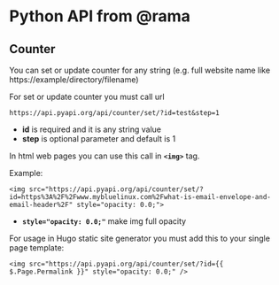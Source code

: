# Python API from @rama

## Counter

You can set or update counter for any string (e.g. full website name like https://example/directory/filename)

For set or update counter you must call url

```
https://api.pyapi.org/api/counter/set/?id=test&step=1
```



* **id** is required and it is any string value
* **step** is optional parameter and default is 1

In html web pages you can use this call in **```<img>```** tag.

Example:

```
<img src="https://api.pyapi.org/api/counter/set/?id=https%3A%2F%2Fwww.mybluelinux.com%2Fwhat-is-email-envelope-and-email-header%2F" style="opacity: 0.0;">
```
* **```style="opacity: 0.0;"```** make img full opacity

For usage in Hugo static site generator you must add this to your single page template:

```
<img src="https://api.pyapi.org/api/counter/set/?id={{ $.Page.Permalink }}" style="opacity: 0.0;" />
```





